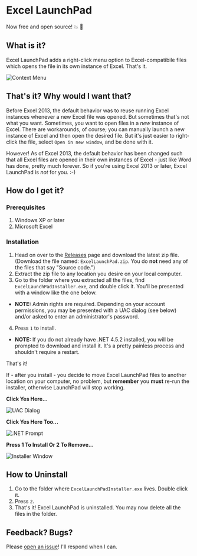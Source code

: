 # Excel LaunchPad
Now free and open source! :boom: :tada:

## What is it?
Excel LaunchPad adds a right-click menu option to Excel-compatibile files which opens the file in its own instance of Excel. That's it.  

![Context Menu][3]

## That's it? Why would I want that?
Before Excel 2013, the default behavior was to reuse running Excel instances whenever a new Excel file was opened. But sometimes that's not what you want. Sometimes, you want to open files in a *new* instance of Excel. There are workarounds, of course; you can manually launch a new instance of Excel and then open the desired file. But it's just easier to right-click the file, select `Open in new window`, and be done with it.

However! As of Excel 2013, the default behavior has been changed such that all Excel files are opened in their own instances of Excel - just like Word has done, pretty much forever. So if you're using Excel 2013 or later, Excel LaunchPad is *not* for you. :-)

## How do I get it?

### Prerequisites

1. Windows XP or later
2. Microsoft Excel

### Installation

1. Head on over to the [Releases][1] page and download the latest zip file. (Download the file named: `ExcelLaunchPad.zip`. You do **not** need any of the files that say "Source code.")
2. Extract the zip file to any location you desire on your local computer.
3. Go to the folder where you extracted all the files, find `ExcelLaunchPadInstaller.exe`, and double click it. You'll be presented with a window like the one below.
  - **NOTE:** Admin rights are required. Depending on your account permissions, you may be presented with a UAC dialog (see below) and/or asked to enter an administrator's password.
4. Press `1` to install.
  - **NOTE:** If you do not already have .NET 4.5.2 installed, you will be prompted to download and install it. It's a pretty painless process and shouldn't require a restart.

That's it!

If - after you install - you decide to move Excel LaunchPad files to another location on your computer, no problem, but **remember** you **must** re-run the installer, otherwise LaunchPad will stop working.

**Click Yes Here...**

![UAC Dialog][4]

**Click Yes Here Too...**

![.NET Prompt][5]

**Press 1 To Install Or 2 To Remove...**

![Installer Window][2]

## How to Uninstall
1. Go to the folder where `ExcelLaunchPadInstaller.exe` lives. Double click it.
2. Press `2`.
3. That's it! Excel LaunchPad is uninstalled. You may now delete all the files in the folder.

## Feedback? Bugs?
Please [open an issue](https://github.com/refactorsaurusrex/ExcelLaunchPad/issues)! I'll respond when I can.

[1]: https://github.com/refactorsaurusrex/ExcelLaunchPad/releases
[2]: https://raw.githubusercontent.com/refactorsaurusrex/ExcelLaunchPad/master/Images/InstallerWindow.png
[3]: https://raw.githubusercontent.com/refactorsaurusrex/ExcelLaunchPad/master/Images/ExcelLaunchPadContextMenu.png
[4]: https://raw.githubusercontent.com/refactorsaurusrex/ExcelLaunchPad/master/Images/UACDialog.png
[5]: https://raw.githubusercontent.com/refactorsaurusrex/ExcelLaunchPad/master/Images/DotNetInstallerPrompt.png
